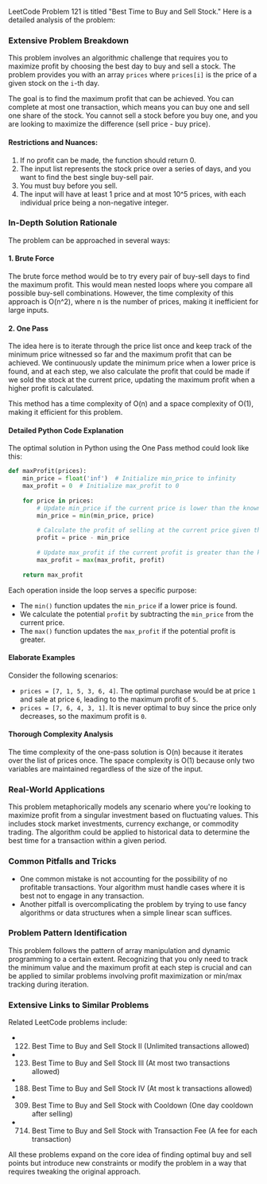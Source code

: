 LeetCode Problem 121 is titled "Best Time to Buy and Sell Stock." Here is a detailed analysis of the problem:

### Extensive Problem Breakdown

This problem involves an algorithmic challenge that requires you to maximize profit by choosing the best day to buy and sell a stock. The problem provides you with an array `prices` where `prices[i]` is the price of a given stock on the `i`-th day.

The goal is to find the maximum profit that can be achieved. You can complete at most one transaction, which means you can buy one and sell one share of the stock. You cannot sell a stock before you buy one, and you are looking to maximize the difference (sell price - buy price).

#### Restrictions and Nuances:

1. If no profit can be made, the function should return 0.
2. The input list represents the stock price over a series of days, and you want to find the best single buy-sell pair.
3. You must buy before you sell.
4. The input will have at least 1 price and at most 10^5 prices, with each individual price being a non-negative integer.

### In-Depth Solution Rationale

The problem can be approached in several ways:

#### 1. Brute Force

The brute force method would be to try every pair of buy-sell days to find the maximum profit. This would mean nested loops where you compare all possible buy-sell combinations. However, the time complexity of this approach is O(n^2), where n is the number of prices, making it inefficient for large inputs.

#### 2. One Pass

The idea here is to iterate through the price list once and keep track of the minimum price witnessed so far and the maximum profit that can be achieved. We continuously update the minimum price when a lower price is found, and at each step, we also calculate the profit that could be made if we sold the stock at the current price, updating the maximum profit when a higher profit is calculated.

This method has a time complexity of O(n) and a space complexity of O(1), making it efficient for this problem.

#### Detailed Python Code Explanation

The optimal solution in Python using the One Pass method could look like this:

```python
def maxProfit(prices):
    min_price = float('inf')  # Initialize min_price to infinity
    max_profit = 0  # Initialize max_profit to 0
    
    for price in prices:
        # Update min_price if the current price is lower than the known minimum
        min_price = min(min_price, price)
        
        # Calculate the profit of selling at the current price given the min_price
        profit = price - min_price
        
        # Update max_profit if the current profit is greater than the known maximum
        max_profit = max(max_profit, profit)
        
    return max_profit
```

Each operation inside the loop serves a specific purpose:

- The `min()` function updates the `min_price` if a lower price is found.
- We calculate the potential `profit` by subtracting the `min_price` from the current price.
- The `max()` function updates the `max_profit` if the potential profit is greater.

#### Elaborate Examples

Consider the following scenarios:

- `prices = [7, 1, 5, 3, 6, 4]`. The optimal purchase would be at price `1` and sale at price `6`, leading to the maximum profit of `5`.
- `prices = [7, 6, 4, 3, 1]`. It is never optimal to buy since the price only decreases, so the maximum profit is `0`.

#### Thorough Complexity Analysis

The time complexity of the one-pass solution is O(n) because it iterates over the list of prices once. The space complexity is O(1) because only two variables are maintained regardless of the size of the input.

### Real-World Applications

This problem metaphorically models any scenario where you're looking to maximize profit from a singular investment based on fluctuating values. This includes stock market investments, currency exchange, or commodity trading. The algorithm could be applied to historical data to determine the best time for a transaction within a given period.

### Common Pitfalls and Tricks

- One common mistake is not accounting for the possibility of no profitable transactions. Your algorithm must handle cases where it is best not to engage in any transaction.
- Another pitfall is overcomplicating the problem by trying to use fancy algorithms or data structures when a simple linear scan suffices.

### Problem Pattern Identification

This problem follows the pattern of array manipulation and dynamic programming to a certain extent. Recognizing that you only need to track the minimum value and the maximum profit at each step is crucial and can be applied to similar problems involving profit maximization or min/max tracking during iteration.

### Extensive Links to Similar Problems

Related LeetCode problems include:
- 122. Best Time to Buy and Sell Stock II (Unlimited transactions allowed)
- 123. Best Time to Buy and Sell Stock III (At most two transactions allowed)
- 188. Best Time to Buy and Sell Stock IV (At most k transactions allowed)
- 309. Best Time to Buy and Sell Stock with Cooldown (One day cooldown after selling)
- 714. Best Time to Buy and Sell Stock with Transaction Fee (A fee for each transaction)

All these problems expand on the core idea of finding optimal buy and sell points but introduce new constraints or modify the problem in a way that requires tweaking the original approach.